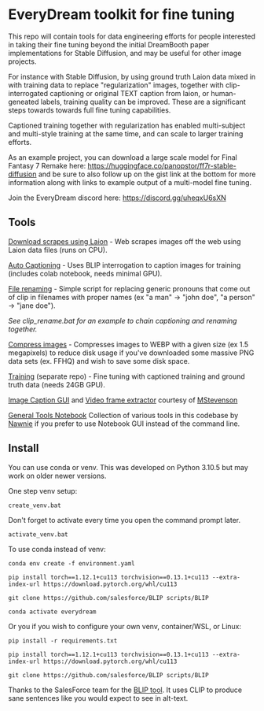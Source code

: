 # EveryDream toolkit for fine tuning

This repo will contain tools for data engineering efforts for people interested in taking their fine tuning beyond the initial DreamBooth paper implementations for Stable Diffusion, and may be useful for other image projects.

For instance with Stable Diffusion, by using ground truth Laion data mixed in with training data to replace "regularization" images, together with clip-interrogated captioning or original TEXT caption from laion, or human-geneated labels, training quality can be improved.  These are a significant steps towards towards full fine tuning capabilities. 

Captioned training together with regularization has enabled multi-subject and multi-style training at the same time, and can scale to larger training efforts.

As an example project, you can download a large scale model for Final Fantasy 7 Remake here: https://huggingface.co/panopstor/ff7r-stable-diffusion and be sure to also follow up on the gist link at the bottom for more information along with links to example output of a multi-model fine tuning. 

Join the EveryDream discord here: https://discord.gg/uheqxU6sXN

## Tools

[Download scrapes using Laion](./doc/LAION_SCRAPE.md) - Web scrapes images off the web using Laion data files (runs on CPU).

[Auto Captioning](./doc/AUTO_CAPTION.md) - Uses BLIP interrogation to caption images for training (includes colab notebook, needs minimal GPU).

[File renaming](./doc/FILE_RENAME.md) - Simple script for replacing generic pronouns that come out of clip in filenames with proper names (ex "a man" -> "john doe", "a person" -> "jane doe").

*See clip_rename.bat for an example to chain captioning and renaming together.*

[Compress images](./doc/COMPRESS_IMG.md) - Compresses images to WEBP with a given size (ex 1.5 megapixels) to reduce disk usage if you've downloaded some massive PNG data sets (ex. FFHQ) and wish to save some disk space.

[Training](https://github.com/victorchall/EveryDream-trainer) (separate repo) - Fine tuning with captioned training and ground truth data (needs 24GB GPU).

[Image Caption GUI](./doc/CAPTION_GUI.md) and [Video frame extractor](./doc/VIDEO_EXTRACTOR.md) courtesy of [MStevenson](https://github.com/mstevenson/)

[General Tools Notebook](EveryDream_Tools.ipynb) Collection of various tools in this codebase by [Nawnie](https://github.com/nawnie) if you prefer to use Notebook GUI instead of the command line.

## Install

You can use conda or venv.  This was developed on Python 3.10.5 but may work on older newer versions.

One step venv setup:

    create_venv.bat

Don't forget to activate every time you open the command prompt later.

    activate_venv.bat

To use conda instead of venv:

    conda env create -f environment.yaml

    pip install torch==1.12.1+cu113 torchvision==0.13.1+cu113 --extra-index-url https://download.pytorch.org/whl/cu113

    git clone https://github.com/salesforce/BLIP scripts/BLIP

    conda activate everydream

Or you if you wish to configure your own venv, container/WSL, or Linux:

    pip install -r requirements.txt

    pip install torch==1.12.1+cu113 torchvision==0.13.1+cu113 --extra-index-url https://download.pytorch.org/whl/cu113

    git clone https://github.com/salesforce/BLIP scripts/BLIP

Thanks to the SalesForce team for the [BLIP tool](https://github.com/salesforce/BLIP). It uses CLIP to produce sane sentences like you would expect to see in alt-text.
